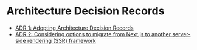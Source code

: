 # Architecture Decision Records

- [ADR 1: Adopting Architecture Decision Records](adr-1.md)
- [ADR 2: Considering options to migrate from Next.js to another server-side rendering (SSR) framework](adr-2.md)